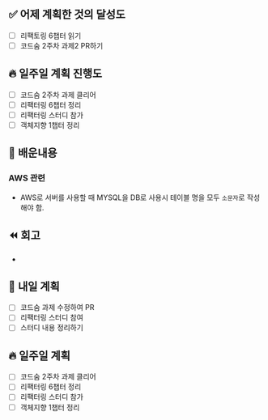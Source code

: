 ## ✅ 어제 계획한 것의 달성도

- [ ] 리팩토링 6챕터 읽기
- [ ] 코드숨 2주차 과제2 PR하기

## 🔥 일주일 계획 진행도

- [ ] 코드숨 2주차 과제 클리어
- [ ] 리팩터링 6챕터 정리
- [ ] 리팩터링 스터디 참가
- [ ] 객체지향 1챕터 정리

## 💬 배운내용

### AWS 관련 
- AWS로 서버를 사용할 때 MYSQL을 DB로 사용시 테이블 명을 모두 `소문자`로 작성해야 함.


## ⏪ 회고

- 

## 🔰 내일 계획

- [ ] 코드숨 과제 수정하여 PR
- [ ] 리팩터링 스터디 참여
- [ ] 스터디 내용 정리하기

## 🔥 일주일 계획

- [ ] 코드숨 2주차 과제 클리어
- [ ] 리팩터링 6챕터 정리
- [ ] 리팩터링 스터디 참가
- [ ] 객체지향 1챕터 정리
